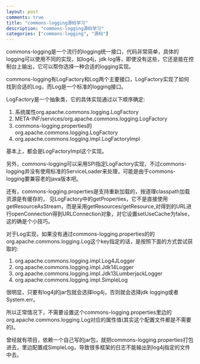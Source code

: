 ```yaml
---
layout: post
comments: true
title: "commons-logging源码学习"
description: "commons-logging源码学习"
categories: ["commons-logging", "源码"]
---
```


commons-logging是一个流行的logging统一接口，代码非常简单，具体的logging可以使用不同的实现，如log4j，jdk log等，即使没有这些，它还是能在控制台上输出，它可以帮你选择一种合适的logging实现。

commons-logging有LogFactory和Log两个主要接口，LogFactory实现了如何找到合适的Log，而Log是一个标准的logging接口。

LogFactory是一个抽象类，它的具体实现通过以下顺序确定:

1. 系统属性org.apache.commons.logging.LogFactory
2. META-INF/services/org.apache.commons.logging.LogFactory
3. commons-logging.properties的org.apache.commons.logging.LogFactory
4. org.apache.commons.logging.impl.LogFactoryImpl

基本上，都会是LogFactoryImpl这个实现。

另外，commons-logging可以采用SPI指定LogFactory实现，不过commons-logging并没有使用标准的ServiceLoader来处理，可能是由于commons-logging要兼容老的java版本吧。

还有，commons-logging.properties是支持重新加载的，按道理classpath加载资源是有缓存的，
见LogFactory中的getProperties，它不是直接使用getResourceAsStream，而是采用getResources/getResource,对得到的URL进行openConnection得到URLConnection对象，对它设置setUseCache为false，这的确是个小技巧。

对于Log实现，如果没有通过commons-logging.properties的的org.apache.commons.logging.Log这个key指定的话，是按照下面的方式尝试获取的:

1. org.apache.commons.logging.impl.Log4JLogger
2. org.apache.commons.logging.impl.Jdk14Logger
3. org.apache.commons.logging.impl.Jdk13LumberjackLogger
4. org.apache.commons.logging.impl.SimpleLog

很明显，只要有log4j的jar包就会选择log4j，否则就会选择jdk logging或者System.err。

所以正常情况下，不需要设置这个commons-logging.properties里边的org.apache.commons.logging.Log对应的属性值(其实这个配置文件都是不需要的)。

曾经就有项目，依赖一个自己写的jar包，就把commons-logging.properties打包进去，里边配置成SimpleLog，导致很多框架的日志不能输出到log4j指定的文件中去。
